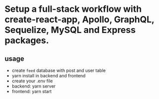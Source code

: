 # Setup a full-stack workflow with create-react-app, Apollo, GraphQL, Sequelize, MySQL and Express packages.

## usage
* create `feed` database with post and user table
* yarn install in backend and frontend
* create your .env file
* backend: yarn server
* frontend: yarn start